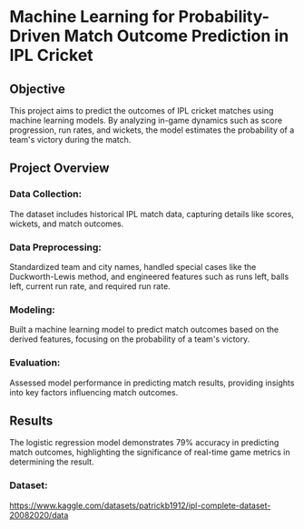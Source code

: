 # Machine Learning for Probability-Driven Match Outcome Prediction in IPL Cricket
## Objective
This project aims to predict the outcomes of IPL cricket matches using machine learning models. By analyzing in-game dynamics such as score progression, run rates, and wickets, the model estimates the probability of a team's victory during the match.

## Project Overview
### Data Collection: 
The dataset includes historical IPL match data, capturing details like scores, wickets, and match outcomes.
### Data Preprocessing: 
Standardized team and city names, handled special cases like the Duckworth-Lewis method, and engineered features such as runs left, balls left, current run rate, and required run rate.
### Modeling: 
Built a machine learning model to predict match outcomes based on the derived features, focusing on the probability of a team's victory.
### Evaluation: 
Assessed model performance in predicting match results, providing insights into key factors influencing match outcomes.
## Results
The logistic regression model demonstrates 79% accuracy in predicting match outcomes, highlighting the significance of real-time game metrics in determining the result.
### Dataset:
https://www.kaggle.com/datasets/patrickb1912/ipl-complete-dataset-20082020/data
